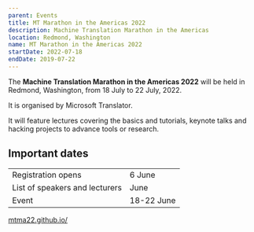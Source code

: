 ```yaml
---
parent: Events
title: MT Marathon in the Americas 2022
description: Machine Translation Marathon in the Americas
location: Redmond, Washington
name: MT Marathon in the Americas 2022
startDate: 2022-07-18
endDate: 2019-07-22
---
```


The **Machine Translation Marathon in the Americas 2022** will be held in Redmond, Washington, from 18 July to 22 July, 2022.

It is organised by Microsoft Translator.

It will feature lectures covering the basics and tutorials, keynote talks and hacking projects to advance tools or research.

## Important dates

|     |     |
| --- | --- |
| Registration opens | 6 June |
| List of speakers and lecturers | June |
| Event | 18-22 June |

[mtma22.github.io/](https://mtma22.github.io/)
